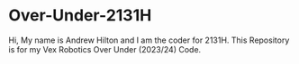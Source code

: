 # Over-Under-2131H
Hi, My name is Andrew Hilton and I am the coder for 2131H. 
This Repository is for my Vex Robotics Over Under (2023/24) Code.
